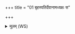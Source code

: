 +++
title = "01 बृहस्पतिर्देवानामध्यक्षः स"

+++
<details><summary>मूलम् (WS)</summary>

बृहस्पतिर्देवानामध्यक्षः ।  
स मावत्वस्मिन् ब्रह्मण्यस्मिन् कर्मण्यस्यां पुरोधायामस्यां देवहूत्यामस्यामाकूत्यामस्यामाशिषिः स्वाहा ॥ १ ॥
</details>